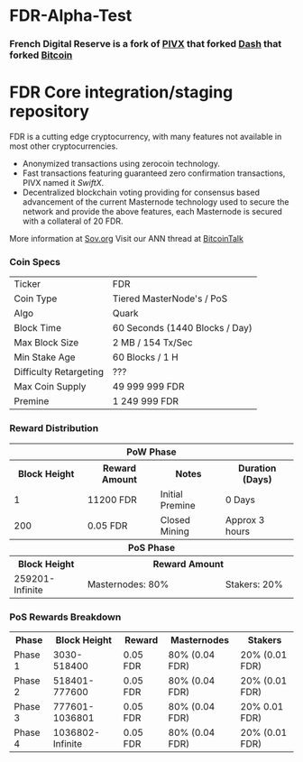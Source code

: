 # FDR-Alpha-Test

### French Digital Reserve is a fork of [PIVX](https://github.com/PIVX-Project/PIVX) that forked [Dash](https://github.com/dashpay/dash) that forked [Bitcoin](https://github.com/bitcoin/bitcoinp)


# FDR Core integration/staging repository


FDR is a cutting edge cryptocurrency, with many features not available in most other cryptocurrencies.
- Anonymized transactions using zerocoin technology.
- Fast transactions featuring guaranteed zero confirmation transactions, PIVX named it _SwiftX_.
- Decentralized blockchain voting providing for consensus based advancement of the current Masternode
  technology used to secure the network and provide the above features, each Masternode is secured
  with a collateral of 20 FDR.

More information at [Sov.org](https://sov.org/) Visit our ANN thread at [BitcoinTalk](http://www.bitcointalk.org/index.php)


### Coin Specs
<table>
<tr><td>Ticker</td><td>FDR</td></tr>
<tr><td>Coin Type</td><td>Tiered MasterNode's / PoS</td></tr>
<tr><td>Algo</td><td>Quark</td></tr>
<tr><td>Block Time</td><td>60 Seconds (1440 Blocks / Day)</td></tr>
<tr><td>Max Block Size</td><td>2 MB / 154 Tx/Sec</td></tr>
<tr><td>Min Stake Age</td><td>60 Blocks / 1 H</td></tr>
<tr><td>Difficulty Retargeting</td><td>???</td></tr>
<tr><td>Max Coin Supply</td><td>49 999 999 FDR</td></tr>
<tr><td>Premine</td><td>1 249 999 FDR</td></tr>
</table>


### Reward Distribution

<table>
<th colspan=4>PoW Phase</th>
<tr><th>Block Height</th><th>Reward Amount</th><th>Notes</th><th>Duration (Days)</th></tr>
<tr><td>1</td><td>11200 FDR</td><td>Initial Premine</td><td>0 Days</td></tr>
<tr><td>200</td><td>0.05 FDR</td><td rowspan=1>Closed Mining</td><td rowspan=1> Approx 3 hours </td></tr>
<tr><th colspan=4>PoS Phase</th></tr>
<tr><th>Block Height</th><th colspan=3>Reward Amount</th></tr>
<tr><td>259201-Infinite</td><td colspan=2>Masternodes: 80%</td><td>Stakers: 20%</td></tr>
</table>


### PoS Rewards Breakdown

<table>
<th>Phase</th><th>Block Height</th><th>Reward</th><th>Masternodes</th><th>Stakers</th>
<tr><td>Phase 1</td><td>3030-518400</td><td>0.05 FDR</td><td>80% (0.04 FDR)</td><td>20% (0.01 FDR)</td></tr>
<tr><td>Phase 2</td><td>518401-777600</td><td>0.05 FDR</td><td>80% (0.04 FDR)</td><td>20% (0.01 FDR)</td></tr>
<tr><td>Phase 3</td><td>777601-1036801</td><td>0.05 FDR</td><td>80% (0.04 FDR)</td><td>20% 0.01 FDR)</td></tr>
<tr><td>Phase 4</td><td>1036802-Infinite</td><td>0.05 FDR</td><td>80% (0.04 FDR)</td><td>20% (0.01 FDR)</td></tr>
</table>
